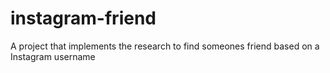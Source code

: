 # instagram-friend
A project that implements the research to find someones friend based on a Instagram username
